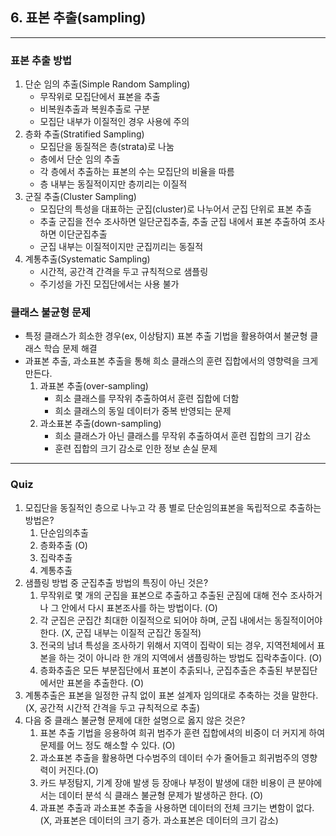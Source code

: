 ## 6. 표본 추출(sampling)
------------------------------
### **표본 추출 방법**
1. 단순 임의 추출(Simple Random Sampling)
   - 무작위로 모집단에서 표본을 추출
   - 비복원추출과 복원추출로 구분
   - 모집단 내부가 이질적인 경우 사용에 주의
2. 층화 추출(Stratified Sampling)
   - 모집단을 동질적은 층(strata)로 나눔
   - 층에서 단순 임의 추출
   - 각 층에서 추출하는 표본의 수는 모집단의 비율을 따름
   - 층 내부는 동질적이지만 층끼리는 이질적
3. 군질 추출(Cluster Sampling)
   - 모집단의 특성을 대표하는 군집(cluster)로 나누어서 군집 단위로 표본 추출
   - 추출 군집을 전수 조사하면 일단군집추출, 추출 군집 내에서 표본 추출하여 조사하면 이단군집추출
   - 군집 내부는 이질적이지만 군집끼리는 동질적
4. 계통추출(Systematic Sampling)
   - 시간적, 공간격 간격을 두고 규칙적으로 샘플링
   - 주기성을 가진 모집단에서는 사용 불가


### **클래스 불균형 문제**
- 특정 클래스가 희소한 경우(ex, 이상탐지) 표본 추출 기법을 활용하여서 불균형 클래스 학습 문제 해결
- 과표본 추출, 과소표본 추출을 통해 희소 클래스의 훈련 집합에서의 영향력을 크게 만든다.
  1. 과표본 추출(over-sampling)
     - 희소 클래스를 무작위 추출하여서 훈련 집합에 더함
     - 희소 클래스의 동일 데이터가 중복 반영되는 문제
  2. 과소표본 추출(down-sampling)
     - 희소 클래스가 아닌 클래스를 무작위 추출하여서 훈련 집합의 크기 감소
     - 훈련 집합의 크기 감소로 인한 정보 손실 문제

-----------------------------------------------

### Quiz
1. 모집단을 동질적인 층으로 나누고 각 픙 별로 단순임의표본을 독립적으로 추출하는 방법은?
   1. 단순임의추출
   2. 층화추출 (O)
   3. 집락추출
   4. 계통추출
2. 샘플링 방법 중 군집추출 방법의 특징이 아닌 것은?
   1. 무작위로 몇 개의 군집을 표본으로 추출하고 추출된 군짐에 대해 전수 조사하거나 그 안에서 다시 표본조사를 하는 방법이다. (O)
   2. 각 군집은 군집간 최대한 이질적으로 되어야 하며, 군집 내에서는 동질적이어야 한다. (X, 군집 내부는 이질적 군집간 동질적)
   3. 전국의 남녀 특성을 조사하기 위해서 지역이 집락이 되는 경우, 지역전체에서 표본을 하는 것이 아니라 한 개의 지역에서 샘플링하는 방법도 집락추출이다. (O)
   4. 층화추출은 모든 부분집단에서 표본이 추춝되나, 군집추출은 추출된 부분집단에서만 표본을 추출한다. (O)
3. 계통추출은 표본을 일정한 규칙 없이 표본 설계자 임의대로 추축하는 것을 말한다. (X, 공간적 시간적 간격을 두고 규칙적으로 추출)
4. 다음 중 클래스 불균형 문제에 대한 설명으로 옳지 않은 것은?
   1. 표본 추출 기법을 응용하여 희귀 범주가 훈련 집합에셔의 비중이 더 커지게 하여 문제를 어느 정도 해소할 수 있다. (O)
   2. 과소표본 추출을 활용하면 다수범주의 데이터 수가 줄어들고 희귀범주의 영향력이 커진다.(O)
   3. 카드 부정탐지, 기계 장애 발생 등 장애나 부정이 발생에 대한 비용이 큰 분야에서는 데이터 분석 식 클래스 불균형 문제가 발생하곤 한다. (O)
   4. 과표본 추출과 과소표본 추출을 사용하면 데이터의 전체 크기는 변함이 없다. (X, 과표본은 데이터의 크기 증가. 과소표본은 데이터의 크기 감소)
